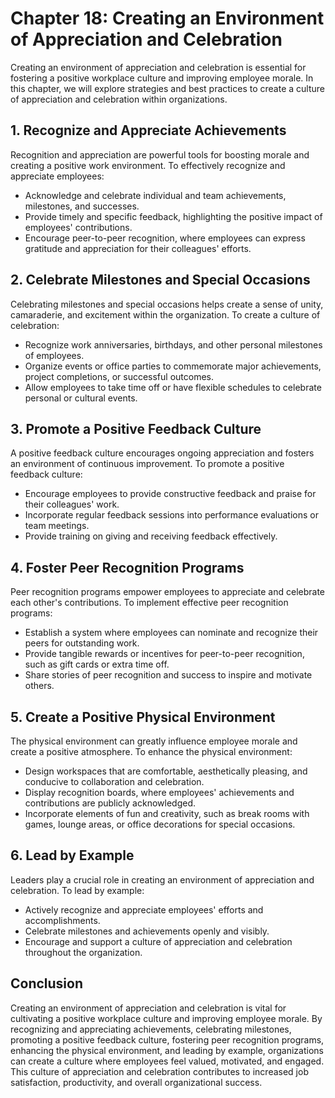 Chapter 18: Creating an Environment of Appreciation and Celebration
===================================================================

Creating an environment of appreciation and celebration is essential for fostering a positive workplace culture and improving employee morale. In this chapter, we will explore strategies and best practices to create a culture of appreciation and celebration within organizations.

**1. Recognize and Appreciate Achievements**
--------------------------------------------

Recognition and appreciation are powerful tools for boosting morale and creating a positive work environment. To effectively recognize and appreciate employees:

* Acknowledge and celebrate individual and team achievements, milestones, and successes.
* Provide timely and specific feedback, highlighting the positive impact of employees' contributions.
* Encourage peer-to-peer recognition, where employees can express gratitude and appreciation for their colleagues' efforts.

**2. Celebrate Milestones and Special Occasions**
-------------------------------------------------

Celebrating milestones and special occasions helps create a sense of unity, camaraderie, and excitement within the organization. To create a culture of celebration:

* Recognize work anniversaries, birthdays, and other personal milestones of employees.
* Organize events or office parties to commemorate major achievements, project completions, or successful outcomes.
* Allow employees to take time off or have flexible schedules to celebrate personal or cultural events.

**3. Promote a Positive Feedback Culture**
------------------------------------------

A positive feedback culture encourages ongoing appreciation and fosters an environment of continuous improvement. To promote a positive feedback culture:

* Encourage employees to provide constructive feedback and praise for their colleagues' work.
* Incorporate regular feedback sessions into performance evaluations or team meetings.
* Provide training on giving and receiving feedback effectively.

**4. Foster Peer Recognition Programs**
---------------------------------------

Peer recognition programs empower employees to appreciate and celebrate each other's contributions. To implement effective peer recognition programs:

* Establish a system where employees can nominate and recognize their peers for outstanding work.
* Provide tangible rewards or incentives for peer-to-peer recognition, such as gift cards or extra time off.
* Share stories of peer recognition and success to inspire and motivate others.

**5. Create a Positive Physical Environment**
---------------------------------------------

The physical environment can greatly influence employee morale and create a positive atmosphere. To enhance the physical environment:

* Design workspaces that are comfortable, aesthetically pleasing, and conducive to collaboration and celebration.
* Display recognition boards, where employees' achievements and contributions are publicly acknowledged.
* Incorporate elements of fun and creativity, such as break rooms with games, lounge areas, or office decorations for special occasions.

**6. Lead by Example**
----------------------

Leaders play a crucial role in creating an environment of appreciation and celebration. To lead by example:

* Actively recognize and appreciate employees' efforts and accomplishments.
* Celebrate milestones and achievements openly and visibly.
* Encourage and support a culture of appreciation and celebration throughout the organization.

**Conclusion**
--------------

Creating an environment of appreciation and celebration is vital for cultivating a positive workplace culture and improving employee morale. By recognizing and appreciating achievements, celebrating milestones, promoting a positive feedback culture, fostering peer recognition programs, enhancing the physical environment, and leading by example, organizations can create a culture where employees feel valued, motivated, and engaged. This culture of appreciation and celebration contributes to increased job satisfaction, productivity, and overall organizational success.
